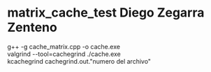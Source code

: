 # matrix_cache_test Diego Zegarra Zenteno
g++ -g cache_matrix.cpp -o cache.exe  
valgrind --tool=cachegrind ./cache.exe  
kcachegrind cachegrind.out."numero del archivo"  
